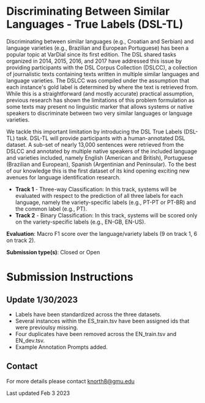 <h1>Discriminating Between Similar Languages - True Labels (DSL-TL)</h1>

Discriminating between similar languages (e.g., Croatian and Serbian) and language varieties (e.g., Brazilian and European Portuguese) has been a popular topic at VarDial since its first edition. The DSL shared tasks organized in 2014, 2015, 2016, and 2017 have addressed this issue by providing participants with the DSL Corpus Collection (DSLCC), a collection of journalistic texts containing texts written in multiple similar languages and language varieties. The DSLCC was compiled under the assumption that each instance's gold label is determined by where the text is retrieved from. While this is a straightforward (and mostly accurate) practical assumption, previous research has shown the limitations of this problem formulation as some texts may present no linguistic marker that allows systems or native speakers to discriminate between two very similar languages or language varieties.

We tackle this important limitation by introducing the DSL True Labels (DSL-TL) task. DSL-TL will provide participants with a human-annotated DSL dataset. A sub-set of nearly 13,000 sentences were retrieved from the DSLCC and annotated by multiple native speakers of the included language and varieties included, namely English (American and British), Portuguese (Brazilian and European), Spanish (Argentinian and Peninsular). To the best of our knowledge this is the first dataset of its kind opening exciting new avenues for language identification research.

<ul>
  <li><b>Track 1</b> - Three-way Classification: In this track, systems will be evaluated with respect to the prediction of all three labels for each language, namely the variety-specific labels (e.g., PT-PT or PT-BR) and the common label (e.g., PT).</li>
  <li><b>Track 2</b> - Binary Classification: In this track, systems will be scored only on the variety-specific labels (e.g., EN-GB, EN-US).</li>
</ul>


<b>Evaluation</b>: Macro F1 score over the language/variety labels (9 on track 1, 6 on track 2).

<b>Submission type(s)</b>: Closed or Open

<h1>Submission Instructions</h1>


<h2>Update 1/30/2023 </h2>

<ul>
  <li>Labels have been standardized across the three datasets.</li>
  <li>Several instances within the ES_train.tsv have been assigned ids that were previoulsy missing.</li>
  <li>Four duplicates have been removed across the EN_train.tsv and EN_dev.tsv.</li>
  <li>Example Annotation Prompts added.</li>
</ul>

<h2>Contact</h2>

For more details please contact knorth8@gmu.edu

Last updated Feb 3 2023
